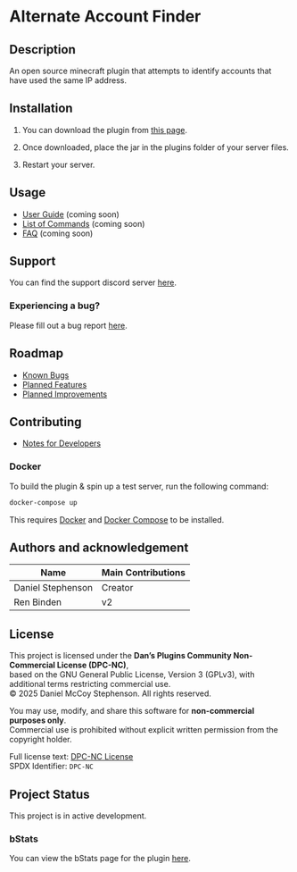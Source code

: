 # Alternate Account Finder

## Description
An open source minecraft plugin that attempts to identify accounts that have used the same IP address.

## Installation
1) You can download the plugin from [this page](https://www.spigotmc.org/resources/alternate-account-finder.83290/).

2) Once downloaded, place the jar in the plugins folder of your server files.

3) Restart your server.

## Usage
- [User Guide](https://github.com/dmccoystephenson/AlternateAccountFinder/wiki/Guide) (coming soon)
- [List of Commands](https://github.com/dmccoystephenson/AlternateAccountFinder/wiki/Commands) (coming soon)
- [FAQ](https://github.com/dmccoystephenson/AlternateAccountFinder/wiki/FAQ) (coming soon)

## Support
You can find the support discord server [here](https://discord.gg/xXtuAQ2).

### Experiencing a bug?
Please fill out a bug report [here](https://github.com/dmccoystephenson/AlternateAccountFinder/issues?q=is%3Aissue+is%3Aopen+label%3Abug).

## Roadmap
- [Known Bugs](https://github.com/dmccoystephenson/AlternateAccountFinder/issues?q=is%3Aopen+is%3Aissue+label%3Abug)
- [Planned Features](https://github.com/dmccoystephenson/AlternateAccountFinder/issues?q=is%3Aopen+is%3Aissue+label%3AEpic)
- [Planned Improvements](https://github.com/dmccoystephenson/AlternateAccountFinder/issues?q=is%3Aopen+is%3Aissue+label%3Aenhancement)

## Contributing
- [Notes for Developers](https://github.com/dmccoystephenson/AlternateAccountFinder/wiki/Developer-Notes)

### Docker
To build the plugin & spin up a test server, run the following command:
```bash
docker-compose up
```

This requires [Docker](https://docs.docker.com/get-docker/) and [Docker Compose](https://docs.docker.com/compose/install/) to be installed.

## Authors and acknowledgement
| Name              | Main Contributions |
|-------------------|--------------------|
| Daniel Stephenson | Creator            |
| Ren Binden        | v2                 |

## License
This project is licensed under the **Dan’s Plugins Community Non-Commercial License (DPC-NC)**,  
based on the GNU General Public License, Version 3 (GPLv3), with additional terms restricting commercial use.  
© 2025 Daniel McCoy Stephenson. All rights reserved.  

You may use, modify, and share this software for **non-commercial purposes only**.  
Commercial use is prohibited without explicit written permission from the copyright holder.  

Full license text: [DPC-NC License](https://github.com/Dans-Plugins/dpc-nc-license)  
SPDX Identifier: `DPC-NC`

## Project Status
This project is in active development.

### bStats
You can view the bStats page for the plugin [here](https://bstats.org/plugin/bukkit/Alternate%20Account%20Finder/9834).
